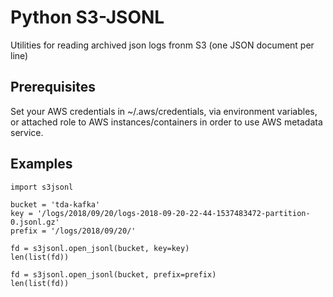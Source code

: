# Python S3-JSONL

Utilities for reading archived json logs fronm S3 (one JSON document per line)

## Prerequisites

Set your AWS credentials in ~/.aws/credentials, via environment variables, or attached role to AWS instances/containers in order to use AWS metadata service. 

## Examples

    import s3jsonl

    bucket = 'tda-kafka'
    key = '/logs/2018/09/20/logs-2018-09-20-22-44-1537483472-partition-0.jsonl.gz'
    prefix = '/logs/2018/09/20/'
    
    fd = s3jsonl.open_jsonl(bucket, key=key)
    len(list(fd))
    
    fd = s3jsonl.open_jsonl(bucket, prefix=prefix)
    len(list(fd))